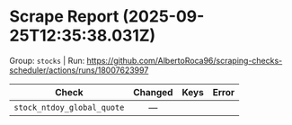 # Scrape Report (2025-09-25T12:35:38.031Z)

Group: `stocks`  |  Run: https://github.com/AlbertoRoca96/scraping-checks-scheduler/actions/runs/18007623997

| Check | Changed | Keys | Error |
|---|:---:|:--|:--|
| `stock_ntdoy_global_quote` | — |  |  |
